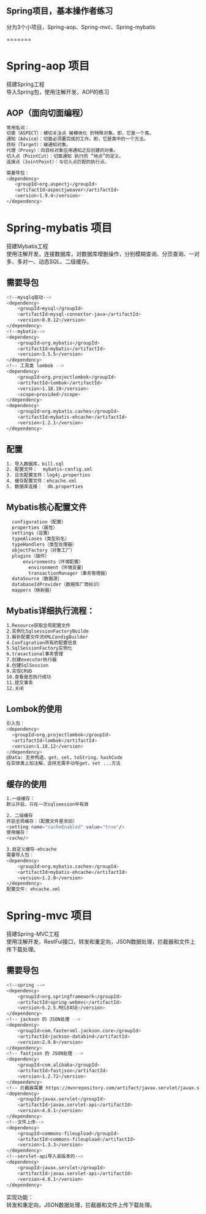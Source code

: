 ## Spring项目，基本操作者练习
分为3个小项目，Spring-aop、Spring-mvc、Spring-mybatis

=======
# Spring-aop 项目
搭建Spring工程 <br>
导入Spring包，使用注解开发，AOP的练习
## AOP（面向切面编程）
``` bash
常用名词：
切面（ASPECT）：横切关注点 被模块化 的特殊对象。即，它是一个类。
通知（Advice）：切面必须要完成的工作。即，它是类中的一个方法。
目标（Target）：被通知对象。
代理（Proxy）：向目标对象应用通知之后创建的对象。
切入点（PointCut）：切面通知 执行的 “地点”的定义。
连接点（JointPoint）：与切入点匹配的执行点。

需要导包：
<dependency>
   <groupId>org.aspectj</groupId>
   <artifactId>aspectjweaver</artifactId>
   <version>1.9.4</version>
</dependency>
```

# Spring-mybatis 项目
搭建Mybatis工程 <br>
使用注解开发，连接数据库，对数据库增删操作，分别模糊查询、分页查询、一对多、多对一、动态SQL、二级缓存。
## 需要导包
``` bash
<!--mysqlq驱动-->
<dependency>
    <groupId>mysql</groupId>
    <artifactId>mysql-connector-java</artifactId>
    <version>8.0.12</version>
</dependency>
<!--mybatis-->
<dependency>
    <groupId>org.mybatis</groupId>
    <artifactId>mybatis</artifactId>
    <version>3.5.5</version>
</dependency>
<!-- 工具类 lombok -->
<dependency>
    <groupId>org.projectlombok</groupId>
    <artifactId>lombok</artifactId>
    <version>1.18.10</version>
    <scope>provided</scope>
</dependency>
<dependency>
    <groupId>org.mybatis.caches</groupId>
    <artifactId>mybatis-ehcache</artifactId>
    <version>1.2.1</version>
</dependency>
```
## 配置
``` bash
1. 导入数据库，bill.sql
2. 配置文件：  mybatis-config.xml
3. 日志配置文件：log4j.properties
4. 缓存配置文件：ehcache.xml
5. 数据库连接：  db.properties
```
## Mybatis核心配置文件
``` bash
  configuration（配置）
  properties（属性）
  settings（设置）
  typeAliases（类型别名）
  typeHandlers（类型处理器）
  objectFactory（对象工厂）
  plugins（插件）
      environments（环境配置）
        environment（环境变量）
        transactionManager（事务管理器）
  dataSource（数据源）
  databaseIdProvider（数据库厂商标识）
  mappers（映射器）
```
## Mybatis详细执行流程：
``` bash
1.Resource获取全局配置文件
2.实例化SqlsessionFactoryBuilde
3.解析配置文件流XMLCondigBuilder
4.Configration所有的配置信息
5.SqlSessionFactory实例化
6.trasactional事务管理
7.创建executor执行器
8.创建SqlSession
9.实现CRUD
10.查看是否执行成功
11.提交事务
12.关闭
```

## Lombok的使用
``` bash
引入包：
<dependency>
  <groupId>org.projectlombok</groupId>
  <artifactId>lombok</artifactId>
  <version>1.18.12</version>
</dependency>
@Data: 无参构造，get，set，toString，hashCode
在实体类上加注解，这样无需手动写get，set ...方法
```
## 缓存的使用
``` bash
1.一级缓存：
默认开启，只在一次sqlseesion中有效

2. 二级缓存
开启全局缓存：（配置文件里添加）
<setting name="cacheEnabled" value="true"/>
使用缓存：
<cache/>

3.自定义缓存-ehcache
需要导入包：
<dependency>
    <groupId>org.mybatis.caches</groupId>
    <artifactId>mybatis-ehcache</artifactId>
    <version>1.2.0</version>
</dependency>
配置文件: ehcache.xml
```

# Spring-mvc 项目
搭建Spring-MVC工程 <br>
使用注解开发，RestFul接口，转发和重定向，JSON数据处理，拦截器和文件上传下载处理。
## 需要导包
``` bash
<!--spring -->
<dependency>
    <groupId>org.springframework</groupId>
    <artifactId>spring-webmvc</artifactId>
    <version>5.2.5.RELEASE</version>
</dependency>
<!-- jackson 的 JSON处理 -->
<dependency>
    <groupId>com.fasterxml.jackson.core</groupId>
    <artifactId>jackson-databind</artifactId>
    <version>2.9.8</version>
</dependency>
<!-- fastjson 的 JSON处理 -->
<dependency>
    <groupId>com.alibaba</groupId>
    <artifactId>fastjson</artifactId>
    <version>1.2.72</version>
</dependency>
<!-- 拦截器需要 https://mvnrepository.com/artifact/javax.servlet/javax.servlet-api -->
<dependency>
    <groupId>javax.servlet</groupId>
    <artifactId>javax.servlet-api</artifactId>
    <version>4.0.1</version>
</dependency>
<!--文件上传-->
<dependency>
    <groupId>commons-fileupload</groupId>
    <artifactId>commons-fileupload</artifactId>
    <version>1.3.3</version>
</dependency>
<!--servlet-api导入高版本的-->
<dependency>
    <groupId>javax.servlet</groupId>
    <artifactId>javax.servlet-api</artifactId>
    <version>4.0.1</version>
</dependency>
```
实现功能：<br/>
转发和重定向，JSON数据处理，拦截器和文件上传下载处理。


